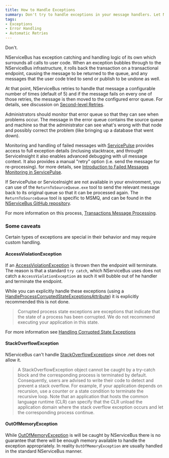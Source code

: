 ```yaml
---
title: How to Handle Exceptions
summary: Don't try to handle exceptions in your message handlers. Let NServiceBus do it for you.
tags:
- Exceptions
- Error Handling
- Automatic Retries
---
```


Don't.

NServiceBus has exception catching and handling logic of its own which surrounds all calls to user code. When an exception bubbles through to the NServiceBus infrastructure, it rolls back the transaction on a transactional endpoint, causing the message to be returned to the queue, and any messages that the user code tried to send or publish to be undone as well.

At that point, NServiceBus retries to handle that message a configurable number of times (default of 5) and if the message fails on every one of those retries, the message is then moved to the configured error queue. For details, see discussion on [Second-level Retries](/nservicebus/second-level-retries).

Administrators should monitor that error queue so that they can see when problems occur. The message in the error queue contains the source queue and machine so that the administrator can see what's wrong with that node and possibly correct the problem (like bringing up a database that went down).

Monitoring and handling of failed messages with [ServicePulse](/servicepulse) provides access to full exception details (inclusing stacktrace, and throught ServiceInsight it also enables advanced debugging with  ull message context. It also provides a manual "retry" option (i.e. send the message for re-processing). for more details, see [Introduction to Failed Messages Monitoring in ServicePulse](/servicepulse/intro-failed-messages). 

If ServicePulse or ServiceInsight are not available in your environment, you can use of the  `ReturnToSourceQueue.exe` tool to send the relevant message back to its original queue so that it can be processed again. The `ReturnToSourceQueue` tool is specific to MSMQ, and can be found in the [NServiceBus GitHub repository](https://github.com/Particular/NServiceBus).

For more information on this process, [Transactions Message Processing](transactions-message-processing.md).

### Some caveats

Certain types of exceptions are special in their behavior and may require custom handling. 

#### AccessViolationException

If an [AccessViolationException](http://msdn.microsoft.com/en-us/library/system.accessviolationexception.aspx) is thrown then the endpoint will terminate. The reason is that a standard `try catch`, which NServiceBus uses does not catch a `AccessViolationException` as such it will bubble out of he handler and terminate the endpoint.

While you can explicitly handle these exceptions (using a [HandleProcessCorruptedStateExceptionsAttribute](http://msdn.microsoft.com/en-us/library/system.runtime.exceptionservices.handleprocesscorruptedstateexceptionsattribute.aspx)) it is explicitly recommended this is not done. 

> Corrupted process state exceptions are exceptions that indicate that the state of a process has been corrupted. We do not recommend executing your application in this state.

For more information see [Handling Corrupted State Exceptions](http://msdn.microsoft.com/en-us/magazine/dd419661.aspx#id0070035)
 
#### StackOverflowException

NServiceBus can't handle [StackOverflowException](http://msdn.microsoft.com/en-us/library/system.stackoverflowexception.aspx)s since .net does not allow it.

> A StackOverflowException object cannot be caught by a try-catch block and the corresponding process is terminated by default. Consequently, users are advised to write their code to detect and prevent a stack overflow. For example, if your application depends on recursion, use a counter or a state condition to terminate the recursive loop. Note that an application that hosts the common language runtime (CLR) can specify that the CLR unload the application domain where the stack overflow exception occurs and let the corresponding process continue.

#### OutOfMemoryException

While [OutOfMemoryException](http://msdn.microsoft.com/en-us/library/system.outofmemoryexception.aspx) is will be caught by NServiceBus there is no guarantee that there will be enough memory available to handle the exception appropriately. In reality `OutOfMemoryException` are usually handled in the standard NServiceBus manner. 
